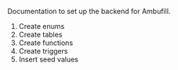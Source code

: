 Documentation to set up the backend for Ambufill.

1. Create enums
2. Create tables
3. Create functions
4. Create triggers
5. Insert seed values